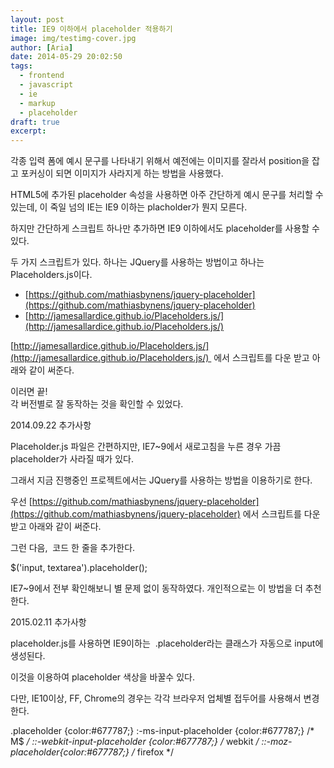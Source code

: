 ```yaml
---
layout: post
title: IE9 이하에서 placeholder 적용하기
image: img/testimg-cover.jpg
author: [Aria]
date: 2014-05-29 20:02:50
tags:
  - frontend
  - javascript
  - ie
  - markup
  - placeholder
draft: true
excerpt:
---
```


각종 입력 폼에 예시 문구를 나타내기 위해서 예전에는 이미지를 잘라서 position을 잡고 포커싱이 되면 이미지가 사라지게 하는 방법을 사용했다.

HTML5에 추가된 placeholder 속성을 사용하면 아주 간단하게 예시 문구를 처리할 수 있는데, 이 죽일 넘의 IE는 IE9 이하는 placholder가 뭔지 모른다.

하지만 간단하게 스크립트 하나만 추가하면 IE9 이하에서도 placeholder를 사용할 수 있다.

두 가지 스크립트가 있다. 하나는 JQuery를 사용하는 방법이고 하나는 Placeholders.js이다.

*   [https://github.com/mathiasbynens/jquery-placeholder](https://github.com/mathiasbynens/jquery-placeholder)
*   [http://jamesallardice.github.io/Placeholders.js/](http://jamesallardice.github.io/Placeholders.js/)

[http://jamesallardice.github.io/Placeholders.js/](http://jamesallardice.github.io/Placeholders.js/)  에서 스크립트를 다운 받고 아래와 같이 써준다.

<script src="placeholders.min.js"></script>

이러면 끝!  
각 버전별로 잘 동작하는 것을 확인할 수 있었다.

2014.09.22 추가사항

Placeholder.js 파일은 간편하지만, IE7~9에서 새로고침을 누른 경우 가끔 placeholder가 사라질 때가 있다.

그래서 지금 진행중인 프로젝트에서는 JQuery를 사용하는 방법을 이용하기로 한다.

우선 [https://github.com/mathiasbynens/jquery-placeholder](https://github.com/mathiasbynens/jquery-placeholder) 에서 스크립트를 다운받고 아래와 같이 써준다.

<script src="jquery.placeholder.js"></script>

그런 다음,  코드 한 줄을 추가한다.

$('input, textarea').placeholder();

IE7~9에서 전부 확인해보니 별 문제 없이 동작하였다. 개인적으로는 이 방법을 더 추천한다.

2015.02.11 추가사항

placeholder.js를 사용하면 IE9이하는  .placeholder라는 클래스가 자동으로 input에 생성된다.

이것을 이용하여 placeholder 색상을 바꿀수 있다.

다만, IE10이상, FF, Chrome의 경우는 각각 브라우저 업체별 접두어를 사용해서 변경한다.

.placeholder {color:#677787;}
:-ms-input-placeholder {color:#677787;} /* M$ */
::-webkit-input-placeholder {color:#677787;} /* webkit */
::-moz-placeholder{color:#677787;} /* firefox */